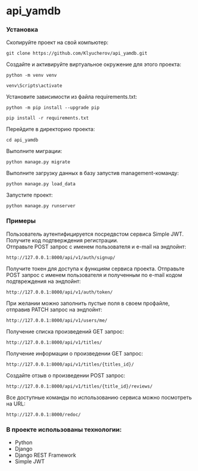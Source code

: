 # api_yamdb

### Установка

Скопируйте проект на свой компьютер:

```
git clone https://github.com/Klyucherov/api_yamdb.git
```

Cоздайте и активируйте виртуальное окружение для этого проекта:

```
python -m venv venv
```

```
venv\Scripts\activate
```

Установите зависимости из файла requirements.txt:

```
python -m pip install --upgrade pip
```

```
pip install -r requirements.txt
```

Перейдите в директорию проекта:

```
cd api_yamdb
```

Выполните миграции:

```
python manage.py migrate
```

Выполните загрузку данных в базу запустив management-команду:

```
python manage.py load_data
```

Запустите проект:

```
python manage.py runserver
```

### Примеры

Пользователь аутентифицируется посредвстом сервиса Simple JWT.  
Получите код подтверждения регистрации.  
Отправьте POST запрос с именем пользователя и e-mail на эндпойнт:

```
http://127.0.0.1:8000/api/v1/auth/signup/
```

Получите токен для доступа к функциям сервиса проекта. 
Отправьте POST запрос с именем пользователя и полученным по e-mail 
кодом подтвреждения на эндпойнт:

```
http://127.0.0.1:8000/api/v1/auth/token/
```

При желании можно заполнить пустые поля в своем профайле, отправив PATCH запрос 
на эндпойнт:

```
http://127.0.0.1:8000/api/v1/users/me/
```

Получение списка произведений GET запрос:

```
http://127.0.0.1:8000/api/v1/titles/
```

Получение информации о произведении GET запрос:

```
http://127.0.0.1:8000/api/v1/titles/{titles_id}/
```

Создайте отзыв о произведении POST запрос:

```
http://127.0.0.1:8000/api/v1/titles/{title_id}/reviews/
```

Все доступные команды по использованию сервиса можно посмотреть на URL:

```
http://127.0.0.1:8000/redoc/
```

### В проекте использованы технологии:

- Python
- Django
- Django REST Framework
- Simple JWT
